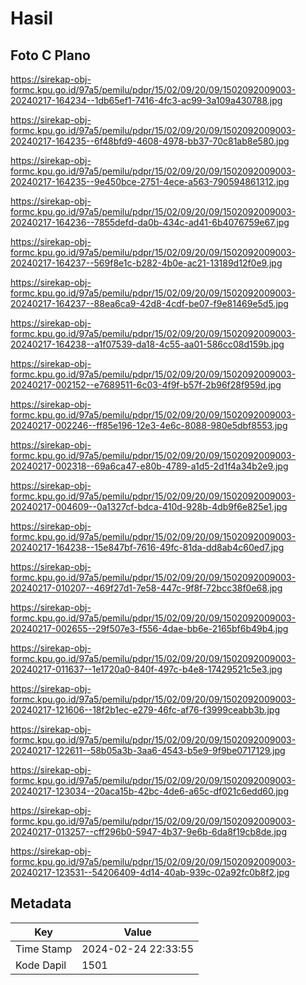 # Hasil

## Foto C Plano

https://sirekap-obj-formc.kpu.go.id/97a5/pemilu/pdpr/15/02/09/20/09/1502092009003-20240217-164234--1db65ef1-7416-4fc3-ac99-3a109a430788.jpg

https://sirekap-obj-formc.kpu.go.id/97a5/pemilu/pdpr/15/02/09/20/09/1502092009003-20240217-164235--6f48bfd9-4608-4978-bb37-70c81ab8e580.jpg

https://sirekap-obj-formc.kpu.go.id/97a5/pemilu/pdpr/15/02/09/20/09/1502092009003-20240217-164235--9e450bce-2751-4ece-a563-790594861312.jpg

https://sirekap-obj-formc.kpu.go.id/97a5/pemilu/pdpr/15/02/09/20/09/1502092009003-20240217-164236--7855defd-da0b-434c-ad41-6b4076759e67.jpg

https://sirekap-obj-formc.kpu.go.id/97a5/pemilu/pdpr/15/02/09/20/09/1502092009003-20240217-164237--569f8e1c-b282-4b0e-ac21-13189d12f0e9.jpg

https://sirekap-obj-formc.kpu.go.id/97a5/pemilu/pdpr/15/02/09/20/09/1502092009003-20240217-164237--88ea6ca9-42d8-4cdf-be07-f9e81469e5d5.jpg

https://sirekap-obj-formc.kpu.go.id/97a5/pemilu/pdpr/15/02/09/20/09/1502092009003-20240217-164238--a1f07539-da18-4c55-aa01-586cc08d159b.jpg

https://sirekap-obj-formc.kpu.go.id/97a5/pemilu/pdpr/15/02/09/20/09/1502092009003-20240217-002152--e7689511-6c03-4f9f-b57f-2b96f28f959d.jpg

https://sirekap-obj-formc.kpu.go.id/97a5/pemilu/pdpr/15/02/09/20/09/1502092009003-20240217-002246--ff85e196-12e3-4e6c-8088-980e5dbf8553.jpg

https://sirekap-obj-formc.kpu.go.id/97a5/pemilu/pdpr/15/02/09/20/09/1502092009003-20240217-002318--69a6ca47-e80b-4789-a1d5-2d1f4a34b2e9.jpg

https://sirekap-obj-formc.kpu.go.id/97a5/pemilu/pdpr/15/02/09/20/09/1502092009003-20240217-004609--0a1327cf-bdca-410d-928b-4db9f6e825e1.jpg

https://sirekap-obj-formc.kpu.go.id/97a5/pemilu/pdpr/15/02/09/20/09/1502092009003-20240217-164238--15e847bf-7616-49fc-81da-dd8ab4c60ed7.jpg

https://sirekap-obj-formc.kpu.go.id/97a5/pemilu/pdpr/15/02/09/20/09/1502092009003-20240217-010207--469f27d1-7e58-447c-9f8f-72bcc38f0e68.jpg

https://sirekap-obj-formc.kpu.go.id/97a5/pemilu/pdpr/15/02/09/20/09/1502092009003-20240217-002655--29f507e3-f556-4dae-bb6e-2165bf6b49b4.jpg

https://sirekap-obj-formc.kpu.go.id/97a5/pemilu/pdpr/15/02/09/20/09/1502092009003-20240217-011637--1e1720a0-840f-497c-b4e8-17429521c5e3.jpg

https://sirekap-obj-formc.kpu.go.id/97a5/pemilu/pdpr/15/02/09/20/09/1502092009003-20240217-121606--18f2b1ec-e279-46fc-af76-f3999ceabb3b.jpg

https://sirekap-obj-formc.kpu.go.id/97a5/pemilu/pdpr/15/02/09/20/09/1502092009003-20240217-122611--58b05a3b-3aa6-4543-b5e9-9f9be0717129.jpg

https://sirekap-obj-formc.kpu.go.id/97a5/pemilu/pdpr/15/02/09/20/09/1502092009003-20240217-123034--20aca15b-42bc-4de6-a65c-df021c6edd60.jpg

https://sirekap-obj-formc.kpu.go.id/97a5/pemilu/pdpr/15/02/09/20/09/1502092009003-20240217-013257--cff296b0-5947-4b37-9e6b-6da8f19cb8de.jpg

https://sirekap-obj-formc.kpu.go.id/97a5/pemilu/pdpr/15/02/09/20/09/1502092009003-20240217-123531--54206409-4d14-40ab-939c-02a92fc0b8f2.jpg


## Metadata

| Key        | Value               |
| ---------- | ------------------- |
| Time Stamp | 2024-02-24 22:33:55 |
| Kode Dapil | 1501                |



